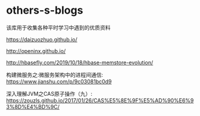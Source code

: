 # others-s-blogs
该库用于收集各种平时学习中遇到的优质资料

https://daizuozhuo.github.io/ 

http://openinx.github.io/

http://hbasefly.com/2019/10/18/hbase-memstore-evolution/

构建微服务之:微服务架构中的进程间通信: https://www.jianshu.com/p/9c03081bc0d9 

深入理解JVM之CAS原子操作（九）: https://zouzls.github.io/2017/01/26/CAS%E5%8E%9F%E5%AD%90%E6%93%8D%E4%BD%9C/



